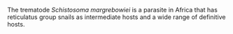 [//]: # (Created by ./bin/manage_files.pl from ./species/Schistosoma_margrebowiei/Schistosoma_margrebowiei.about.html on Thu Jun 11 13:45:40 2020)
The trematode _Schistosoma margrebowiei_ is a parasite in Africa that has reticulatus group snails as intermediate hosts and a wide range of definitive hosts.
